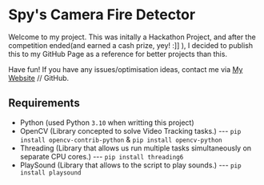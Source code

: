 # Spy's Camera Fire Detector

Welcome to my project. This was initally a Hackathon Project, and after the competition ended(and earned a cash prize, yey! :]] ), I decided to
publish this to my GitHub Page as a reference for better projects than this.

Have fun! If you have any issues/optimisation ideas, contact me via [My Website](https://okspy.codes) // GitHub.

## Requirements

- Python (used Python `3.10` when writting this project)
- OpenCV (Library concepted to solve Video Tracking tasks.) --- `pip install opencv-contrib-python` & `pip install opencv-python`
- Threading (Library that allows us run multiple tasks simultaneously on separate CPU cores.) --- `pip install threading6`
- PlaySound (Library that allows to the script to play sounds.) --- `pip install playsound`
